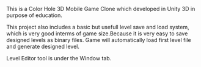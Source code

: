 This is a Color Hole 3D Mobile Game Clone which developed in Unity 3D in purpose of education.

This project also includes a basic but usefull level save and load system, which is very good interms of game size.Because it is very easy to save designed levels as binary files. Game will automatically load first level file and generate designed level.

Level Editor tool is under the Window tab.
